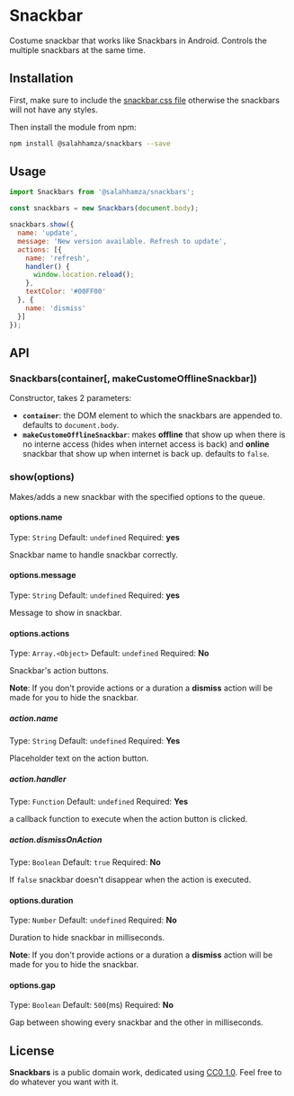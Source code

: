 # Snackbar

Costume snackbar that works like Snackbars in Android. Controls the multiple snackbars at the same time.

## Installation

First, make sure to include the [snackbar.css file](https://github.com/SalahHamza/snackbar/tree/master/lib/snackbar.css) otherwise the snackbars will not have any styles.

Then install the module from npm:

```bash
npm install @salahhamza/snackbars --save
```

## Usage

```js
import Snackbars from '@salahhamza/snackbars';

const snackbars = new Snackbars(document.body);

snackbars.show({
  name: 'update',
  message: 'New version available. Refresh to update',
  actions: [{
    name: 'refresh',
    handler() {
      window.location.reload();
    },
    textColor: '#00FF00'
  }, {
    name: 'dismiss'
  }]
});
```

## API

### Snackbars(container[, makeCustomeOfflineSnackbar])

Constructor, takes 2 parameters:
* **`container`**: the DOM element to which the snackbars are appended to. defaults to `document.body`.
* **`makeCustomeOfflineSnackbar`**: makes **offline** that show up when there is no interne access (hides when internet access is back) and **online** snackbar that show up when internet is back up. defaults to `false`.

### show(options)

Makes/adds a new snackbar with the specified options to the queue.

#### options.name

Type: `String` Default: `undefined` Required: **yes**

Snackbar name to handle snackbar correctly.

#### options.message

Type: `String` Default: `undefined` Required: **yes**

Message to show in snackbar.

#### options.actions

Type: `Array.<Object>` Default: `undefined` Required: **No**

Snackbar's action buttons.

**Note**: If you don't provide actions or a duration a **dismiss** action will be made for you to hide the snackbar.

##### action.name

Type: `String` Default: `undefined` Required: **Yes**

Placeholder text on the action button.

##### action.handler

Type: `Function` Default: `undefined` Required: **Yes**

a callback function to execute when the action button is clicked.

##### action.dismissOnAction

Type: `Boolean` Default: `true` Required: **No**

If `false` snackbar doesn't disappear when the action is executed.

#### options.duration

Type: `Number` Default: `undefined` Required: **No**

Duration to hide snackbar in milliseconds.

**Note**: If you don't provide actions or a duration a **dismiss** action will be made for you to hide the snackbar.

#### options.gap

Type: `Boolean` Default: `500`(ms) Required: **No**

Gap between showing every snackbar and the other in milliseconds.

## License

**Snackbars** is a public domain work, dedicated using [CC0 1.0](https://creativecommons.org/publicdomain/zero/1.0/). Feel free to do whatever you want with it.